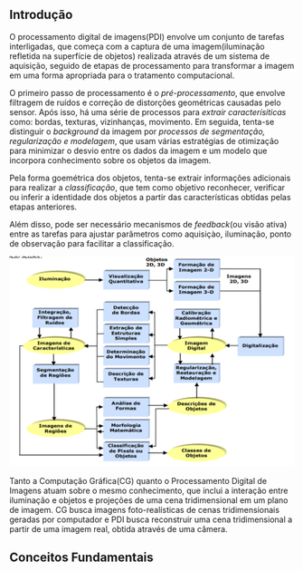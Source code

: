 ## Introdução
O processamento digital de imagens(PDI) envolve um conjunto de tarefas interligadas, que começa com a captura de uma imagem(iluminação refletida na superfície de objetos) realizada através de um sistema de aquisição, seguido de etapas de processamento para transformar a imagem em uma forma apropriada para o tratamento computacional.

O primeiro passo de processamento é o *pré-processamento*, que envolve filtragem de ruídos e correção de distorções geométricas causadas pelo sensor. Após isso, há uma série de processos para *extrair caracterísiticas* como: bordas, texturas, vizinhanças, movimento. Em seguida, tenta-se distinguir o *background* da imagem por *processos de segmentação, regularização e modelagem*, que usam várias estratégias de otimização para minimizar o desvio entre os dados da imagem e um modelo que incorpora conhecimento sobre os objetos da imagem.

Pela forma goemétrica dos objetos, tenta-se extrair informações adicionais para realizar a *classificação*, que tem como objetivo reconhecer, verificar ou inferir a identidade dos objetos a partir das características obtidas pelas etapas anteriores.

Além disso, pode ser necessário mecanismos de *feedback*(ou visão ativa) entre as tarefas para ajustar parâmetros como aquisiçào, iluminação, ponto de observação para facilitar a classificação.

![](_assets/Pasted%20image%2020230129220545.png)

Tanto a Computação Gráfica(CG) quanto o Processamento Digital de Imagens atuam sobre o mesmo conhecimento, que inclui a interação entre iluminação e objetos e projeções de uma cena tridimensional em um plano de imagem. CG busca imagens foto-realísticas de cenas tridimensionais geradas por computador e PDI busca reconstruir uma cena tridimensional a partir de uma imagem real, obtida através de uma câmera.

## Conceitos Fundamentais
